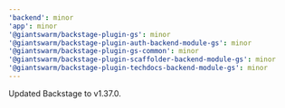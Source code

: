```yaml
---
'backend': minor
'app': minor
'@giantswarm/backstage-plugin-gs': minor
'@giantswarm/backstage-plugin-auth-backend-module-gs': minor
'@giantswarm/backstage-plugin-gs-common': minor
'@giantswarm/backstage-plugin-scaffolder-backend-module-gs': minor
'@giantswarm/backstage-plugin-techdocs-backend-module-gs': minor
---
```


Updated Backstage to v1.37.0.
